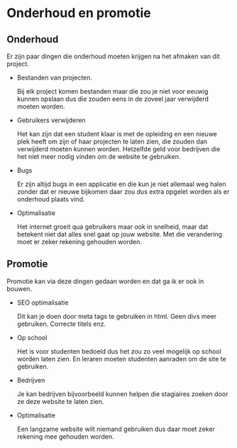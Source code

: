 # Onderhoud en promotie

## Onderhoud

Er zijn paar dingen die onderhoud moeten krijgen na het afmaken van dit project.

- Bestanden van projecten.

  Bij elk project komen bestanden maar die zou je niet voor eeuwig kunnen opslaan dus die zouden eens in de zoveel jaar verwijderd moeten worden.

- Gebruikers verwijderen

  Het kan zijn dat een student klaar is met de opleiding en een nieuwe plek heeft om zijn of haar projecten te laten zien, die zouden dan verwijderd moeten kunnen worden. Hetzelfde geld voor bedrijven die het niet meer nodig vinden om de website te gebruiken.

- Bugs

  Er zijn altijd bugs in een applicatie en die kun je niet allemaal weg halen zonder dat er nieuwe bijkomen daar zou dus extra opgelet worden als er onderhoud plaats vind.

- Optimalisatie

  Het internet groeit qua gebruikers maar ook in snelheid, maar dat betekent niet dat alles snel gaat op jouw website. Met die verandering moet er zeker rekening gehouden worden.

## Promotie

Promotie kan via deze dingen gedaan worden en dat ga ik er ook in bouwen.

- SEO optimalisatie

  Dit kan je doen door meta tags te gebruiken in html. Geen divs meer gebruiken. Correcte titels enz.

- Op school

  Het is voor studenten bedoeld dus het zou zo veel mogelijk op school worden laten zien. En leraren moeten studenten aanraden om de site te gebruiken.

- Bedrijven

  Je kan bedrijven bijvoorbeeld kunnen helpen die stagiaires zoeken door ze deze website te laten zien.

- Optimalisatie

  Een langzame website wilt niemand gebruiken dus daar moet zeker rekening mee gehouden worden.

